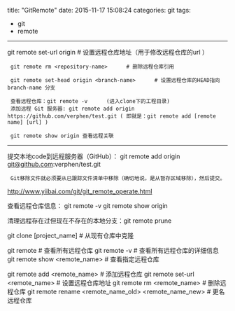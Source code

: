 title: "GitRemote"
date: 2015-11-17 15:08:24
categories: git
tags:
  - git
  - remote
---

  git remote set-url origin <url>     # 设置远程仓库地址（用于修改远程仓库的url ）

     git remote rm <repository-name>      # 删除远程仓库引用

     git remote set-head origin <branch-name>      # 设置远程仓库的HEAD指向 branch-name 分支

     查看远程仓库：git remote -v      (进入clone下的工程目录)
     添加远程 Git 服务器: git remote add origin https://github.com/verphen/test.git ( 即就是：git remote add [remote name] [url] )

     git remote show origin 查看远程关联


-----------------------------------------------------------------------------------------------------

提交本地code到远程服务器（GitHub）：
          git  remote  add origin  git@github.com:verphen/test.git  

     Git移除文件就必须要从已跟踪文件清单中移除（确切地说，是从暂存区域移除），然后提交。


http://www.yiibai.com/git/git_remote_operate.html

查看远程仓库信息：
     git remote -v
     git remote show origin

清理远程存在过但现在不存在的本地分支：git remote prune


git clone <url> [project_name]      # 从现有仓库中克隆

git remote                          # 查看所有远程仓库
git remote -v                       # 查看所有远程仓库的详细信息
git remote show <remote_name>       # 查看指定远程仓库

git remote add <remote_name> <url>      # 添加远程仓库
git remote set-url <remote_name> <url>  # 设置远程仓库地址
git remote rm <remote_name>             # 删除远程仓库
git remote rename <remote_name_old> <remote_name_new>       # 更名远程仓库


